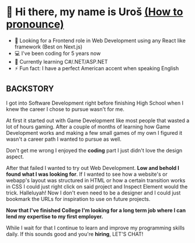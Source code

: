 # 👋 Hi there, my name is Uroš  [(How to pronounce)](https://forvo.com/word/uro%C5%A1/) 

- 🔭 Looking for a Frontend role in Web Development using any React like framework (Best on Next.js) 
- 💻 I've been coding for 5 years now
- 🌱 Currently learning C#/.NET/ASP.NET
- ⚡ Fun fact: I have a perfect American accent when speaking English


## BACKSTORY
I got into Software Development right before finishing High School when I knew the career I chose to pursue wasn't for me.

At first it started out with Game Development like most people that wasted a lot of hours gaming. After a couple of months of learning how Game Development works and making a few small games of my own I figured it wasn't a career path I wanted to pursue as well.

Don't get me wrong I enjoyed the **coding** part I just didn't love the design aspect.

After that failed I wanted to try out Web Development. **Low and behold I found what I was looking for**. If I wanted to see how a website's or webapp's layout was structured in HTML or how a certain transition works in CSS I could just right click on said project and Inspect Element would the trick. Halleluyah! Now I don't even need to be a designer and I could just bookmark the URLs for inspiration to use on future projects.

**Now that I've finished College I'm looking for a long term job where I can lend my expertise to my first employer.** 

While I wait for that I continue to learn and improve my programming skills daily.
If this sounds good and you're **hiring**, LET'S CHAT!

<!--
**Yekna/Yekna** is a ✨ _special_ ✨ repository because its `README.md` (this file) appears on your GitHub profile.

Here are some ideas to get you started:

- 🔭 I’m currently working on ...
- 🌱 I’m currently learning ...
- 👯 I’m looking to collaborate on ...
- 🤔 I’m looking for help with ...
- 💬 Ask me about ...
- 📫 How to reach me: ...
- 😄 Pronouns: ...
- ⚡ Fun fact: ...
-->
